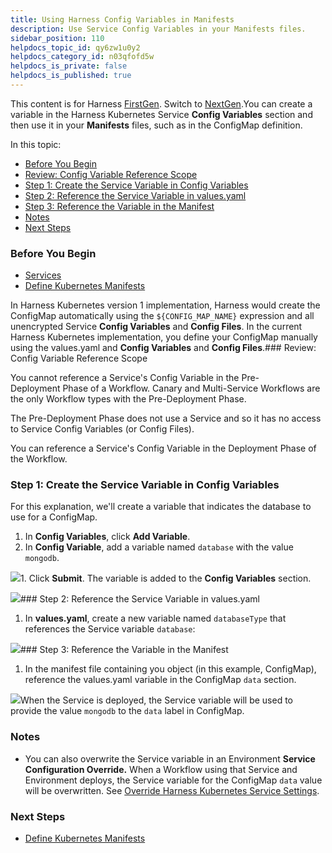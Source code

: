 ```yaml
---
title: Using Harness Config Variables in Manifests
description: Use Service Config Variables in your Manifests files.
sidebar_position: 110
helpdocs_topic_id: qy6zw1u0y2
helpdocs_category_id: n03qfofd5w
helpdocs_is_private: false
helpdocs_is_published: true
---
```


This content is for Harness [FirstGen](/article/1fjmm4by22). Switch to [NextGen](/category/qfj6m1k2c4).You can create a variable in the Harness Kubernetes Service **Config Variables** section and then use it in your **Manifests** files, such as in the ConfigMap definition.

In this topic:

* [Before You Begin](#before_you_begin)
* [Review: Config Variable Reference Scope](#review_config_variable_reference_scope)
* [Step 1: Create the Service Variable in Config Variables](#step_1_create_the_service_variable_in_config_variables)
* [Step 2: Reference the Service Variable in values.yaml](#step_2_reference_the_service_variable_in_values_yaml)
* [Step 3: Reference the Variable in the Manifest](#step_3_reference_the_variable_in_the_manifest)
* [Notes](#notes)
* [Next Steps](#next_steps)

### Before You Begin

* [Services](/article/eb3kfl8uls-service-configuration)
* [Define Kubernetes Manifests](/article/2j2vi5oxrq-define-kubernetes-manifests)

In Harness Kubernetes version 1 implementation, Harness would create the ConfigMap automatically using the `${CONFIG_MAP_NAME}` expression and all unencrypted Service **Config Variables** and **Config Files**. In the current Harness Kubernetes implementation, you define your ConfigMap manually using the values.yaml and **Config Variables** and **Config Files**.### Review: Config Variable Reference Scope

You cannot reference a Service's Config Variable in the Pre-Deployment Phase of a Workflow. Canary and Multi-Service Workflows are the only Workflow types with the Pre-Deployment Phase.

The Pre-Deployment Phase does not use a Service and so it has no access to Service Config Variables (or Config Files).

You can reference a Service's Config Variable in the Deployment Phase of the Workflow.

### Step 1: Create the Service Variable in Config Variables

For this explanation, we'll create a variable that indicates the database to use for a ConfigMap.

1. In **Config Variables**, click **Add Variable**.
2. In **Config Variable**, add a variable named `database` with the value `mongodb`.

![](https://files.helpdocs.io/kw8ldg1itf/articles/t6zrgqq0ny/1576018190215/image.png)1. Click **Submit**. The variable is added to the **Config Variables** section.

![](https://files.helpdocs.io/kw8ldg1itf/articles/t6zrgqq0ny/1576018287775/image.png)### Step 2: Reference the Service Variable in values.yaml

1. In **values.yaml**, create a new variable named `databaseType` that references the Service variable `database`:

![](https://files.helpdocs.io/kw8ldg1itf/articles/t6zrgqq0ny/1576018415745/image.png)### Step 3: Reference the Variable in the Manifest

1. In the manifest file containing you object (in this example, ConfigMap), reference the values.yaml variable in the ConfigMap `data` section.

![](https://files.helpdocs.io/kw8ldg1itf/articles/t6zrgqq0ny/1576019570848/image.png)When the Service is deployed, the Service variable will be used to provide the value `mongodb` to the `data` label in ConfigMap.

### Notes

* You can also overwrite the Service variable in an Environment **Service Configuration Override.** When a Workflow using that Service and Environment deploys, the Service variable for the ConfigMap `data` value will be overwritten. See [Override Harness Kubernetes Service Settings](/article/ycacqs7tlx-override-harness-kubernetes-service-settings).

### Next Steps

* [Define Kubernetes Manifests](/article/2j2vi5oxrq-define-kubernetes-manifests)

